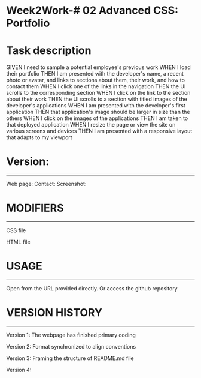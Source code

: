 # Week2Work-# 02 Advanced CSS: Portfolio

# Task description
GIVEN I need to sample a potential employee's previous work
WHEN I load their portfolio
THEN I am presented with the developer's name, a recent photo or avatar, and links to sections about them, their work, and how to contact them
WHEN I click one of the links in the navigation
THEN the UI scrolls to the corresponding section
WHEN I click on the link to the section about their work
THEN the UI scrolls to a section with titled images of the developer's applications
WHEN I am presented with the developer's first application
THEN that application's image should be larger in size than the others
WHEN I click on the images of the applications
THEN I am taken to that deployed application
WHEN I resize the page or view the site on various screens and devices
THEN I am presented with a responsive layout that adapts to my viewport

# Version: 
-----------
Web page: 
Contact: 
Screenshot:

# MODIFIERS
-----------
CSS file
<!-- Primary coding -->

HTML file
<!-- Primary coding -->
<!-- Format synchronized -->

# USAGE
-----
Open from the URL provided directly.
Or access the github repository

# VERSION HISTORY
---------------
Version 1:
  The webpage has finished primary coding

Version 2:
  Format synchronized to align conventions

Version 3:
  Framing the structure of README.md file

Version 4:
